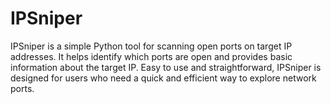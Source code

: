 # IPSniper
IPSniper is a simple Python tool for scanning open ports on target IP addresses. It helps identify which ports are open and provides basic information about the target IP. Easy to use and straightforward, IPSniper is designed for users who need a quick and efficient way to explore network ports.
